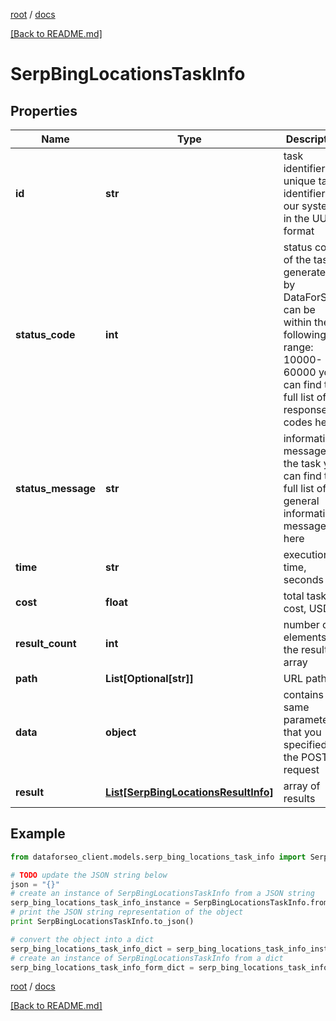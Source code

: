 [root](./../ "root") / [docs](./ "docs")

[[Back to README.md]](./../README.md "[Back to README.md]")

# SerpBingLocationsTaskInfo

## Properties

Name | Type | Description | Notes
------------ | ------------- | ------------- | -------------
**id** | **str** | task identifier unique task identifier in our system in the UUID format | [optional]
**status_code** | **int** | status code of the task generated by DataForSEO, can be within the following range: 10000-60000 you can find the full list of the response codes here | [optional]
**status_message** | **str** | informational message of the task you can find the full list of general informational messages here | [optional]
**time** | **str** | execution time, seconds | [optional]
**cost** | **float** | total tasks cost, USD | [optional]
**result_count** | **int** | number of elements in the result array | [optional]
**path** | **List[Optional[str]]** | URL path | [optional]
**data** | **object** | contains the same parameters that you specified in the POST request | [optional]
**result** | [**List[SerpBingLocationsResultInfo]**](SerpBingLocationsResultInfo.md) | array of results | [optional]

## Example

```python
from dataforseo_client.models.serp_bing_locations_task_info import SerpBingLocationsTaskInfo

# TODO update the JSON string below
json = "{}"
# create an instance of SerpBingLocationsTaskInfo from a JSON string
serp_bing_locations_task_info_instance = SerpBingLocationsTaskInfo.from_json(json)
# print the JSON string representation of the object
print SerpBingLocationsTaskInfo.to_json()

# convert the object into a dict
serp_bing_locations_task_info_dict = serp_bing_locations_task_info_instance.to_dict()
# create an instance of SerpBingLocationsTaskInfo from a dict
serp_bing_locations_task_info_form_dict = serp_bing_locations_task_info.from_dict(serp_bing_locations_task_info_dict)
```

  

[root](./../ "root") / [docs](./ "docs")

[[Back to README.md]](./../README.md "[Back to README.md]")